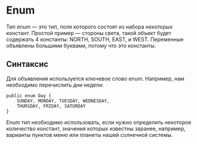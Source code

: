 # Enum

Тип enum — это тип, поля которого состоят из набора некоторых констант. Простой пример — стороны света, такой объект будет содержать 4 константы: NORTH, SOUTH, EAST, и WEST. Переменные объявлены большими буквами, потому что это константы.

## Синтаксис
Для объявления используется ключевое слово enum. Например, нам необходимо перечислить дни недели:

```
public enum Day {
    SUNDAY, MONDAY, TUESDAY, WEDNESDAY,
    THURSDAY, FRIDAY, SATURDAY
}
```
Enum тип необходимо использовать, если нужно определить некоторое количество констант, значения которых известны заранее, например, варианты пунктов меню или планеты нашей солнечной системы.